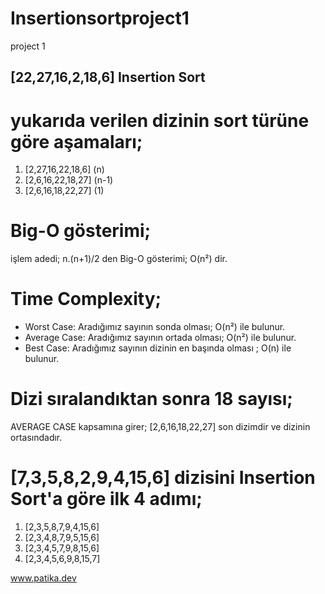 # Insertionsortproject1
project 1
## [22,27,16,2,18,6] Insertion Sort

# yukarıda verilen dizinin sort türüne göre aşamaları;
1. [2,27,16,22,18,6] (n)
2. [2,6,16,22,18,27] (n-1)
3. [2,6,16,18,22,27] (1)

# Big-O gösterimi;
işlem adedi; n.(n+1)/2 den Big-O gösterimi; O(n²) dir.

# Time Complexity;
- Worst Case: Aradığımız sayının sonda olması; O(n²) ile bulunur.
- Average Case: Aradığımız sayının ortada olması; O(n²) ile bulunur.
- Best Case: Aradığımız sayının dizinin en başında olması ; O(n) ile bulunur.

# Dizi sıralandıktan sonra 18 sayısı;
AVERAGE CASE kapsamına girer; [2,6,16,18,22,27] son dizimdir ve dizinin ortasındadır.

# [7,3,5,8,2,9,4,15,6] dizisini Insertion Sort'a göre ilk 4 adımı;
1. [2,3,5,8,7,9,4,15,6]
2. [2,3,4,8,7,9,5,15,6]
3. [2,3,4,5,7,9,8,15,6]
4. [2,3,4,5,6,9,8,15,7]


www.patika.dev
